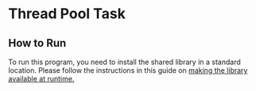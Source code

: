 # Thread Pool Task

## How to Run

To run this program, you need to install the shared library in a standard location. Please follow the instructions in
this guide
on [making the library available at runtime.](https://www.cprogramming.com/tutorial/shared-libraries-linux-gcc.html#:~:text=Making%20the%20library%20available%20at%20runtime)